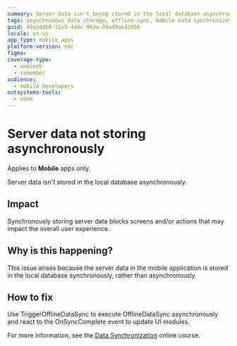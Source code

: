 ```yaml
---
summary: Server data isn't being stored in the local database asynchronously.
tags: asynchronous data storage, offline sync, mobile data synchronization, ui blocking issues, mobile app development
guid: 48e2ddb8-31e5-4d4c-963e-00ad9aed2056
locale: en-us
app_type: mobile apps
platform-version: odc
figma:
coverage-type:
  - unblock
  - remember
audience:
  - mobile developers
outsystems-tools:
  - none
---
```

# Server data not storing asynchronously

<div class="info" markdown="1">

Applies to **Mobile** apps only.

</div>

Server data isn't stored in the local database asynchronously.

## Impact

Synchronously storing server data blocks screens and/or actions that may impact the overall user experience.

## Why is this happening?

This issue arises because the server data in the mobile application is stored in the local database synchronously, rather than asynchronously

## How to fix

Use TriggerOfflineDataSync to execute OfflineDataSync asynchronously and react to the OnSyncComplete event to update UI modules.

For more information, see the [Data Synchronization](https://learn.outsystems.com/training/journeys/data-synchronization-668) online course.
